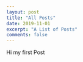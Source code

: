 ```yaml
---
layout: post
title: "All Posts"
date: 2019-11-01
excerpt: "A List of Posts"
comments: false
---
```

Hi my first Post
